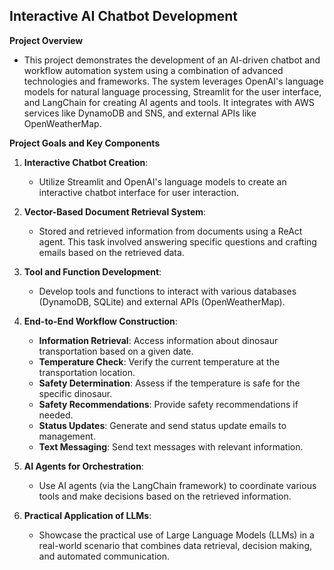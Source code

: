 Interactive AI Chatbot Development
---
**Project Overview**
- This project demonstrates the development of an AI-driven chatbot and workflow automation system using a combination of advanced technologies and frameworks. The system leverages OpenAI's language models for natural language processing, Streamlit for the user interface, and LangChain for creating AI agents and tools. It integrates with AWS services like DynamoDB and SNS, and external APIs like OpenWeatherMap.

**Project Goals and Key Components**

1. **Interactive Chatbot Creation**:
   - Utilize Streamlit and OpenAI's language models to create an interactive chatbot interface for user interaction.

2. **Vector-Based Document Retrieval System**:
   - Stored and retrieved information from documents using a ReAct agent. This task involved answering specific questions and crafting emails based on the retrieved data.

3. **Tool and Function Development**:
   - Develop tools and functions to interact with various databases (DynamoDB, SQLite) and external APIs (OpenWeatherMap).

4. **End-to-End Workflow Construction**:
   - **Information Retrieval**: Access information about dinosaur transportation based on a given date.
   - **Temperature Check**: Verify the current temperature at the transportation location.
   - **Safety Determination**: Assess if the temperature is safe for the specific dinosaur.
   - **Safety Recommendations**: Provide safety recommendations if needed.
   - **Status Updates**: Generate and send status update emails to management.
   - **Text Messaging**: Send text messages with relevant information.

5. **AI Agents for Orchestration**:
   - Use AI agents (via the LangChain framework) to coordinate various tools and make decisions based on the retrieved information.

6. **Practical Application of LLMs**:
   - Showcase the practical use of Large Language Models (LLMs) in a real-world scenario that combines data retrieval, decision making, and automated communication.
